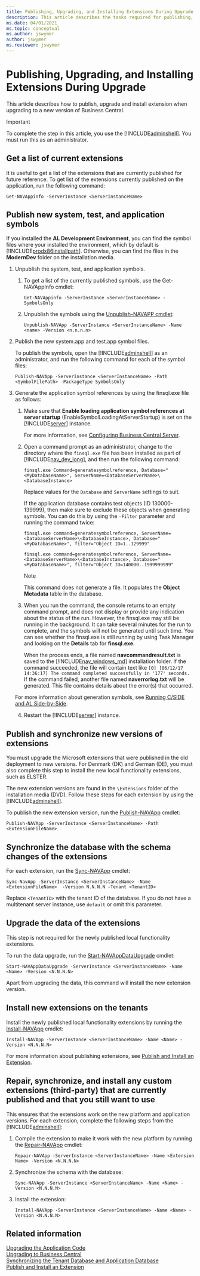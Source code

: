 ```yaml
---
title: Publishing, Upgrading, and Installing Extensions During Upgrade
description: This article describes the tasks required for publishing, upgrading, and installing extensions during upgrade to Dynamics 365 Business Central.
ms.date: 04/01/2021
ms.topic: conceptual
ms.author: jswymer
author: jswymer
ms.reviewer: jswymer
---
```

#  <a name="AddExtensions"></a>Publishing, Upgrading, and Installing Extensions During Upgrade

This article describes how to publish, upgrade and install extension when upgrading to a new version of Business Central.

> [!IMPORTANT]
> To complete the step in this article, you use the [!INCLUDE[adminshell](../developer/includes/adminshell.md)]. You must run this as an administrator.

## Get a list of current extensions

It is useful to get a list of the extensions that are currently published for future reference. To get list of the extensions currently published on the application, run the following command:

```
Get-NAVAppinfo -ServerInstance <ServerInstanceName>
```

## Publish new system, test, and application symbols

If you installed the **AL Development Environment**, you can find the symbol files where your installed the environment, which by default is [!INCLUDE[prodx86installpath](../developer/includes/prodx86installpath.md)]. Otherwise, you can find the files in the **ModernDev** folder on the installation media. 

1. Unpublish the system, test, and application symbols.

    1. To get a list of the currently published symbols, use the Get-NAVAppInfo cmdlet:
       
        ```
        Get-NAVAppinfo -ServerInstance <ServerInstanceName> -SymbolsOnly
        ```
    2. Unpublish the symbols using the [Unpublish-NAVAPP cmdlet](/powershell/module/microsoft.dynamics.nav.apps.management/unpublish-navapp):
       
        ```
        Unpublish-NAVApp -ServerInstance <ServerInstanceName> -Name <name> -Version <n.n.n.n>
        ```
2. Publish the new system.app and test.app symbol files.

    To publish the symbols, open the [!INCLUDE[adminshell](../developer/includes/adminshell.md)] as an administrator, and run the following command for each of the symbol files:

    ```
    Publish-NAVApp -ServerInstance <ServerInstanceName> -Path <SymbolFilePath> -PackageType SymbolsOnly
    ```

3. <a name="GenerateSymbols"></a>Generate the application symbol references by using the finsql.exe file as follows:

    1. Make sure that **Enable loading application symbol references at server startup** (EnableSymbolLoadingAtServerStartup) is set on the [!INCLUDE[server](../developer/includes/server.md)] instance.

        For more information, see [Configuring Business Central Server](../administration/configure-server-instance.md).
    2. Open a command prompt as an administrator, change to the directory where the `finsql.exe` file has been installed as part of [!INCLUDE[nav_dev_long](../developer/includes/nav_dev_long_md.md)], and then run the following command:

        ```
        finsql.exe Command=generatesymbolreference, Database="<MyDatabaseName>", ServerName=<DatabaseServerName>\<DatabaseInstance>
        ```

        Replace values for the `Database` and `ServerName` settings to suit.

        If the application database contains test objects (ID 130000-139999), then make sure to exclude these objects when generating symbols. You can do this by using the `-Filter` parameter and running the command twice:

        ```
        finsql.exe command=generatesymbolreference, ServerName=<DatabaseServerName>\<DatabaseInstance>, Database="<MyDatabaseName>", filter="Object ID=1..129999"
        ```

        ```
        finsql.exe command=generatesymbolreference, ServerName=<DatabaseServerName>\<DatabaseInstance>, Database="<MyDatabaseName>", filter="Object ID=140000..1999999999"
        ```

        > [!NOTE]  
        >  This command does not generate a file. It populates the **Object Metadata** table in the database.

    3. When you run the command, the console returns to an empty command prompt, and does not display or provide any indication about the status of the run. However, the finsql.exe may still be running in the background. It can take several minutes for the run to complete, and the symbols will not be generated until such time. You can see whether the finsql.exe is still running by using Task Manager and looking on the **Details** tab for **finsql.exe**. 
    
        When the process ends, a file named **navcommandresult.txt** is saved to the [!INCLUDE[nav_windows_md](../developer/includes/nav_windows_md.md)] installation folder. If the command succeeded, the file will contain text like `[0] [06/12/17 14:36:17] The command completed successfully in '177' seconds.` If the command failed, another file named **naverrorlog.txt** will be generated. This file contains details about the error(s) that occurred. 
            
    For more information about generation symbols, see [Running C/SIDE and AL Side-by-Side](../developer/devenv-running-cside-and-al-side-by-side.md).

    4. Restart the [!INCLUDE[server](../developer/includes/server.md)] instance.

## Publish and synchronize new versions of extensions

You must upgrade the Microsoft extensions that were published in the old deployment to new versions. For Denmark (DK) and German (DE), you must also complete this step to install the new local functionality extensions, such as ELSTER.

The new extension versions are found in the `\Extensions` folder of the installation media (DVD). Follow these steps for each extension by using the [!INCLUDE[adminshell](../developer/includes/adminshell.md)].

To publish the new extension version, run the [Publish-NAVApp](/powershell/module/microsoft.dynamics.nav.apps.management/publish-navapp) cmdlet: 

```
Publish-NAVApp -ServerInstance <ServerInstanceName> -Path <ExtensionFileName> 
```
           
## Synchronize the database with the schema changes of the extensions

For each extension, run the [Sync-NAVApp](/powershell/module/microsoft.dynamics.nav.apps.management/sync-navapp) cmdlet:

```
Sync-NavApp -ServerInstance <ServerInstanceName> -Name  <ExtensionFileName>  -Version N.N.N.N -Tenant <TenantID>
```

Replace `<TenantID>` with the tenant ID of the database. If you do not have a multitenant server instance, use `default` or omit this parameter.

## Upgrade the data of the extensions

This step is not required for the newly published local functionality extensions.

To run the data upgrade, run the [Start-NAVAppDataUpgrade](/powershell/module/microsoft.dynamics.nav.apps.management/start-navappdataupgrade) cmdlet:

```
Start-NAVAppDataUpgrade -ServerInstance <ServerInstanceName> -Name <Name> -Version <N.N.N.N>
``` 

Apart from upgrading the data, this command will install the new extension version.

## Install new extensions on the tenants

Install the newly published local functionality extensions by running the [Install-NAVApp](/powershell/module/microsoft.dynamics.nav.apps.management/install-navapp) cmdlet:

```    
Install-NAVApp -ServerInstance <ServerInstanceName> -Name <Name> -Version <N.N.N.N>
```
For more information about publishing extensions, see [Publish and Install an Extension](../developer/devenv-how-publish-and-install-an-extension-v2.md).

## Repair, synchronize, and install any custom extensions (third-party) that are currently published and that you still want to use

This ensures that the extensions work on the new platform and application versions. For each extension, complete the following steps from the [!INCLUDE[adminshell](../developer/includes/adminshell.md)]: 

1. Compile the extension to make it work with the new platform by running the [Repair-NAVApp](/powershell/module/microsoft.dynamics.nav.apps.management/repair-navapp) cmdlet:

    ```
    Repair-NAVApp -ServerInstance <ServerInstanceName> -Name <Extension Name> -Version <N.N.N.N>
    ```
2. Synchronize the schema with the database:

    ```    
    Sync-NAVApp -ServerInstance <ServerInstanceName> -Name <Name> -Version <N.N.N.N>
    ```
3. Install the extension:

    ```    
    Install-NAVApp -ServerInstance <ServerInstanceName> -Name <Name> -Version <N.N.N.N>
    ```

## Related information
  
[Upgrading the Application Code](Upgrading-the-Application-Code.md)  
[Upgrading to Business Central](upgrading-to-business-central.md)  
[Synchronizing the Tenant Database and Application Database](../administration/synchronize-tenant-database-and-application-database.md)  
[Publish and Install an Extension](../developer/devenv-how-publish-and-install-an-extension-v2.md)  
